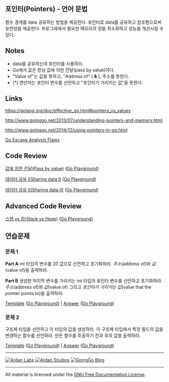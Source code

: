 ## 포인터(Pointers) - 언어 문법

함수 경계를 data 공유하는 방법을 제공한다. 포인터로 data를 공유하고 참조함으로써 유연성을 제공한다. 프로그래에서 필요한 메모리의 양을 최소화하고 성능을 개선시킬 수 있다.

## Notes

* data를 공유하는데 포인터를 사용하라.
* Go에서 값은 항상 값에 의한 전달(pass by value)이다.
* "Value of"는 값을 뜻하고, "Address of" ( **&** ), 주소를 뜻한다.
* (*) 연산자는 포인터 변수를 선언하고 "포인터가 가리키는 값"을 뜻한다.

## Links

https://golang.org/doc/effective_go.html#pointers_vs_values

http://www.goinggo.net/2013/07/understanding-pointers-and-memory.html

http://www.goinggo.net/2014/12/using-pointers-in-go.html

[Go Escape Analysis Flaws](https://docs.google.com/document/d/1CxgUBPlx9iJzkz9JWkb6tIpTe5q32QDmz8l0BouG0Cw)

## Code Review

[값에 의한 전달(Pass by value)](example1/example1.go) ([Go Playground](https://play.golang.org/p/nNnsK6hWdP))

[데이터 공유 I(Sharing data I)](example2/example2.go) ([Go Playground](https://play.golang.org/p/FWmGnVUDoA))

[데이터 공유 II(Sharing data II)](example3/example3.go) ([Go Playground](http://play.golang.org/p/VYqb11RiWr))

## Advanced Code Review

[스탭 vs 힙(Stack vs Heap)](advanced/example1/example1.go) ([Go Playground](http://play.golang.org/p/931Cw6uzsn))

## 연습문제

### 문제 1

**Part A** int 타입의 변수를 20 값으로 선언하고 초기화하라. _주소_(address of)와 _값_(value of)을 출력하라.

**Part B** 생성한 마지막 변수를 가리키는 int 타입의 포인터 변수를 선언하고 초기화하라. _주소_(address of)와 _값_(value of) 그리고 _포인터가 가리키는 값_(value that the pointer points to)을 출력하라.

[Template](exercises/template1/template1.go) ([Go Playground](http://play.golang.org/p/asM7GXfJNk)) | 
[Answer](exercises/exercise1/exercise1.go) ([Go Playground](http://play.golang.org/p/pUtHSTN0Ef))

### 문제 2

구조체 타입을 선언하고 이 타입의 값을 생성하라. 이 구조체 타입에서 특정 필드의 값을 변경하는 함수를 선언하라. 만든 함수를 호출하기 전과 후의 값을 출력하라.

[Template](exercises/template2/template2.go) ([Go Playground](http://play.golang.org/p/b6-FNFOToO)) | 
[Answer](exercises/exercise2/exercise2.go) ([Go Playground](http://play.golang.org/p/oEtveMoO1s))

___
[![Ardan Labs](../../00-slides/images/ggt_logo.png)](http://www.ardanlabs.com)
[![Ardan Studios](../../00-slides/images/ardan_logo.png)](http://www.ardanstudios.com)
[![GoingGo Blog](../../00-slides/images/ggb_logo.png)](http://www.goinggo.net)
___
All material is licensed under the [GNU Free Documentation License](https://github.com/ArdanStudios/gotraining/blob/master/LICENSE).